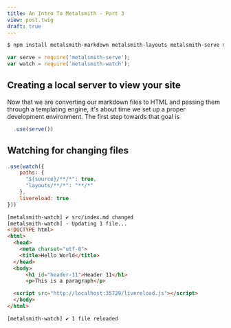 ```yaml
---
title: An Intro To Metalsmith - Part 3
view: post.twig
draft: true
---
```


```bash
$ npm install metalsmith-markdown metalsmith-layouts metalsmith-serve metalsmith-watch nunjucks --save-dev
```

```js
var serve = require('metalsmith-serve');
var watch = require('metalsmith-watch');
```

## Creating a local server to view your site

Now that we are converting our markdown files to HTML and passing them through a templating engine, it's about time we set up a proper development environment. The first step towards that goal is

```js
  .use(serve())
```

## Watching for changing files

```js
.use(watch({
    paths: {
      "${source}/**/*": true,
      "layouts/**/*": "**/*"
    },
    livereload: true
}))
```



```html
[metalsmith-watch] ✔︎ src/index.md changed
[metalsmith-watch] - Updating 1 file...
<!DOCTYPE html>
<html>
  <head>
    <meta charset="utf-8">
    <title>Hello World</title>
  </head>
  <body>
      <h1 id="header-11">Header 11</h1>
      <p>This is a paragraph</p>

  <script src="http://localhost:35729/livereload.js"></script>
  </body>
</html>

[metalsmith-watch] ✔︎ 1 file reloaded
```
